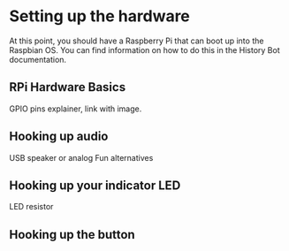 # Setting up the hardware  

At this point, you should have a Raspberry Pi that can boot up into the Raspbian OS. 
You can find information on how to do this in the History Bot documentation.

## RPi Hardware Basics

GPIO pins explainer, link with image.

## Hooking up audio

USB speaker or analog
Fun alternatives

## Hooking up your indicator LED

LED
resistor

## Hooking up the button

